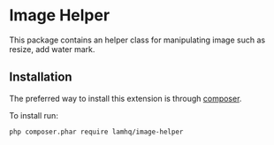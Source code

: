 Image Helper
=====================

This package contains an helper class for manipulating image such as resize, add water mark.


Installation
------------

The preferred way to install this extension is through [composer](http://getcomposer.org/download/).

To install run:

```
php composer.phar require lamhq/image-helper
```

